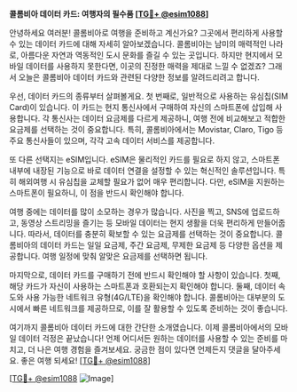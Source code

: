**콜롬비아 데이터 카드: 여행자의 필수품 [[TG💪+ @esim1088](https://t.me/s/esim1088)]**

안녕하세요 여러분! 콜롬비아로 여행을 준비하고 계신가요? 그곳에서 편리하게 사용할 수 있는 데이터 카드에 대해 자세히 알아보겠습니다. 콜롬비아는 남미의 매력적인 나라로, 아름다운 자연과 역동적인 도시 문화를 즐길 수 있는 곳입니다. 하지만 현지에서 모바일 데이터를 사용하지 못한다면, 이곳의 진정한 매력을 제대로 느낄 수 없겠죠? 그래서 오늘은 콜롬비아 데이터 카드와 관련된 다양한 정보를 알려드리려고 합니다.

우선, 데이터 카드의 종류부터 살펴볼게요. 첫 번째로, 일반적으로 사용하는 유심칩(SIM Card)이 있습니다. 이 카드는 현지 통신사에서 구매하여 자신의 스마트폰에 삽입해 사용합니다. 각 통신사는 데이터 요금제를 다르게 제공하니, 여행 전에 비교해보고 적합한 요금제를 선택하는 것이 중요합니다. 특히, 콜롬비아에서는 Movistar, Claro, Tigo 등 주요 통신사들이 있으며, 각각 고속 데이터 서비스를 제공합니다.

또 다른 선택지는 eSIM입니다. eSIM은 물리적인 카드를 필요로 하지 않고, 스마트폰 내부에 내장된 기능으로 바로 데이터 연결을 설정할 수 있는 혁신적인 솔루션입니다. 특히 해외여행 시 유심칩을 교체할 필요가 없어 매우 편리합니다. 다만, eSIM을 지원하는 스마트폰이 필요하니, 이 점을 반드시 확인해야 합니다.

여행 중에는 데이터를 많이 소모하는 경우가 많습니다. 사진을 찍고, SNS에 업로드하고, 동영상 스트리밍을 즐기는 등 모바일 데이터는 현지 생활을 더욱 편리하게 만들어줍니다. 따라서, 데이터를 충분히 확보할 수 있는 요금제를 선택하는 것이 중요합니다. 콜롬비아의 데이터 카드는 일일 요금제, 주간 요금제, 무제한 요금제 등 다양한 옵션을 제공합니다. 여행 일정에 맞춰 알맞은 요금제를 선택하면 됩니다.

마지막으로, 데이터 카드를 구매하기 전에 반드시 확인해야 할 사항이 있습니다. 첫째, 해당 카드가 자신이 사용하는 스마트폰과 호환되는지 확인해야 합니다. 둘째, 데이터 속도와 사용 가능한 네트워크 유형(4G/LTE)을 확인해야 합니다. 콜롬비아는 대부분의 도시에서 빠른 네트워크를 제공하므로, 이를 잘 활용할 수 있도록 준비하는 것이 좋습니다.

여기까지 콜롬비아 데이터 카드에 대한 간단한 소개였습니다. 이제 콜롬비아에서의 모바일 데이터 걱정은 끝났습니다! 언제 어디서든 원하는 데이터를 사용할 수 있는 준비를 마치고, 더 나은 여행 경험을 즐겨보세요. 궁금한 점이 있다면 언제든지 댓글을 달아주세요. 좋은 여행 되세요! [[TG💪+ @esim1088](https://t.me/s/esim1088)]

[[TG💪+ @esim1088](https://t.me/s/esim1088) ![Image](https://i.postimg.cc/Y0z9fWf4/image.png)]